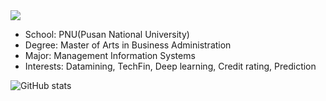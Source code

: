<img src="https://capsule-render.vercel.app/api?type=Waving&color=auto&height=300&section=header&text=Profile&fontSize=90" />

- School: PNU(Pusan National University)
- Degree: Master of Arts in Business Administration
- Major: Management Information Systems
- Interests: Datamining, TechFin, Deep learning, Credit rating, Prediction

![GitHub stats](https://github-readme-stats.vercel.app/api?username=JG-WON&show_icons=true&theme=dark)
